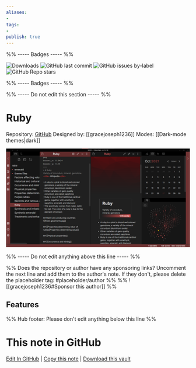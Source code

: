 ```yaml
---
aliases:
- 
tags: 
- 
publish: true
---
```


%% ----- Badges ----- %%

![Downloads](https://img.shields.io/badge/downloads-4442-573E7A?style=for-the-badge&logo=)
![GitHub last commit](https://img.shields.io/github/last-commit/gracejoseph1236/obsidian-ruby?color=573E7A&label=last%20update&logo=github&style=for-the-badge)
![GitHub issues by-label](https://img.shields.io/github/issues/gracejoseph1236/obsidian-ruby/help%20wanted?color=573E7A&logo=github&style=for-the-badge) 
![GitHub Repo stars](https://img.shields.io/github/stars/gracejoseph1236/obsidian-ruby?color=573E7A&logo=github&style=for-the-badge)

%% ----- Badges ----- %%

%% ----- Do not edit this section ----- %%

# Ruby

Repository: [GitHub](https://github.com/gracejoseph1236/obsidian-ruby)
Designed by: [[gracejoseph1236]]
Modes: [[Dark-mode themes|dark]]



![screenshot](https://github.com/gracejoseph1236/obsidian-ruby/raw/master/example.png)

%% ----- Do not edit anything above this line ----- %% 

%% Does the repository or author have any sponsoring links? Uncomment the next line and add them to the author's note. If they don't, please delete the placeholder tag: #placeholder/author %%
%% ![[gracejoseph1236#Sponsor this author]] %%


## Features



%% Hub footer: Please don't edit anything below this line %%

# This note in GitHub

<span class="git-footer">[Edit In GitHub](https://github.dev/obsidian-community/obsidian-hub/blob/main/02%20-%20Community%20Expansions/02.05%20All%20Community%20Expansions/Themes/Ruby.md "git-hub-edit-note") | [Copy this note](https://raw.githubusercontent.com/obsidian-community/obsidian-hub/main/02%20-%20Community%20Expansions/02.05%20All%20Community%20Expansions/Themes/Ruby.md "git-hub-copy-note") | [Download this vault](https://github.com/obsidian-community/obsidian-hub/archive/refs/heads/main.zip "git-hub-download-vault") </span>
